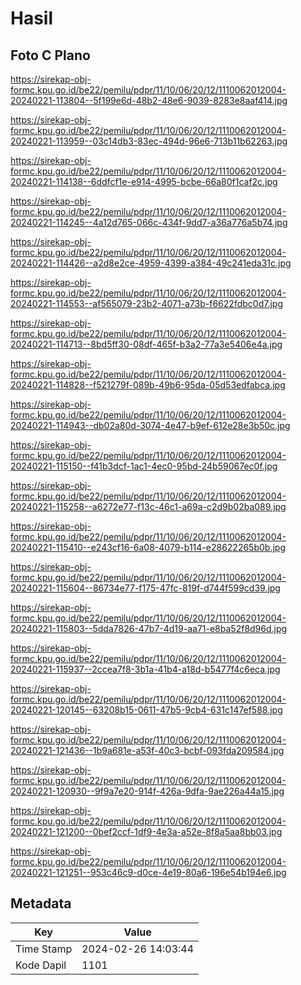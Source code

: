 # Hasil

## Foto C Plano

https://sirekap-obj-formc.kpu.go.id/be22/pemilu/pdpr/11/10/06/20/12/1110062012004-20240221-113804--5f199e6d-48b2-48e6-9039-8283e8aaf414.jpg

https://sirekap-obj-formc.kpu.go.id/be22/pemilu/pdpr/11/10/06/20/12/1110062012004-20240221-113959--03c14db3-83ec-494d-96e6-713b11b62263.jpg

https://sirekap-obj-formc.kpu.go.id/be22/pemilu/pdpr/11/10/06/20/12/1110062012004-20240221-114138--6ddfcf1e-e914-4995-bcbe-66a80f1caf2c.jpg

https://sirekap-obj-formc.kpu.go.id/be22/pemilu/pdpr/11/10/06/20/12/1110062012004-20240221-114245--4a12d765-066c-434f-9dd7-a36a776a5b74.jpg

https://sirekap-obj-formc.kpu.go.id/be22/pemilu/pdpr/11/10/06/20/12/1110062012004-20240221-114426--a2d8e2ce-4959-4399-a384-49c241eda31c.jpg

https://sirekap-obj-formc.kpu.go.id/be22/pemilu/pdpr/11/10/06/20/12/1110062012004-20240221-114553--af565079-23b2-4071-a73b-f6622fdbc0d7.jpg

https://sirekap-obj-formc.kpu.go.id/be22/pemilu/pdpr/11/10/06/20/12/1110062012004-20240221-114713--8bd5ff30-08df-465f-b3a2-77a3e5406e4a.jpg

https://sirekap-obj-formc.kpu.go.id/be22/pemilu/pdpr/11/10/06/20/12/1110062012004-20240221-114828--f521279f-089b-49b6-95da-05d53edfabca.jpg

https://sirekap-obj-formc.kpu.go.id/be22/pemilu/pdpr/11/10/06/20/12/1110062012004-20240221-114943--db02a80d-3074-4e47-b9ef-612e28e3b50c.jpg

https://sirekap-obj-formc.kpu.go.id/be22/pemilu/pdpr/11/10/06/20/12/1110062012004-20240221-115150--f41b3dcf-1ac1-4ec0-95bd-24b59067ec0f.jpg

https://sirekap-obj-formc.kpu.go.id/be22/pemilu/pdpr/11/10/06/20/12/1110062012004-20240221-115258--a6272e77-f13c-46c1-a69a-c2d9b02ba089.jpg

https://sirekap-obj-formc.kpu.go.id/be22/pemilu/pdpr/11/10/06/20/12/1110062012004-20240221-115410--e243cf16-6a08-4079-b114-e28622265b0b.jpg

https://sirekap-obj-formc.kpu.go.id/be22/pemilu/pdpr/11/10/06/20/12/1110062012004-20240221-115604--86734e77-f175-47fc-819f-d744f599cd39.jpg

https://sirekap-obj-formc.kpu.go.id/be22/pemilu/pdpr/11/10/06/20/12/1110062012004-20240221-115803--5dda7826-47b7-4d19-aa71-e8ba52f8d96d.jpg

https://sirekap-obj-formc.kpu.go.id/be22/pemilu/pdpr/11/10/06/20/12/1110062012004-20240221-115937--2ccea7f8-3b1a-41b4-a18d-b5477f4c6eca.jpg

https://sirekap-obj-formc.kpu.go.id/be22/pemilu/pdpr/11/10/06/20/12/1110062012004-20240221-120145--63208b15-0611-47b5-9cb4-631c147ef588.jpg

https://sirekap-obj-formc.kpu.go.id/be22/pemilu/pdpr/11/10/06/20/12/1110062012004-20240221-121436--1b9a681e-a53f-40c3-bcbf-093fda209584.jpg

https://sirekap-obj-formc.kpu.go.id/be22/pemilu/pdpr/11/10/06/20/12/1110062012004-20240221-120930--9f9a7e20-914f-426a-9dfa-9ae226a44a15.jpg

https://sirekap-obj-formc.kpu.go.id/be22/pemilu/pdpr/11/10/06/20/12/1110062012004-20240221-121200--0bef2ccf-1df9-4e3a-a52e-8f8a5aa8bb03.jpg

https://sirekap-obj-formc.kpu.go.id/be22/pemilu/pdpr/11/10/06/20/12/1110062012004-20240221-121251--953c46c9-d0ce-4e19-80a6-196e54b194e6.jpg


## Metadata

| Key        | Value               |
| ---------- | ------------------- |
| Time Stamp | 2024-02-26 14:03:44 |
| Kode Dapil | 1101                |




